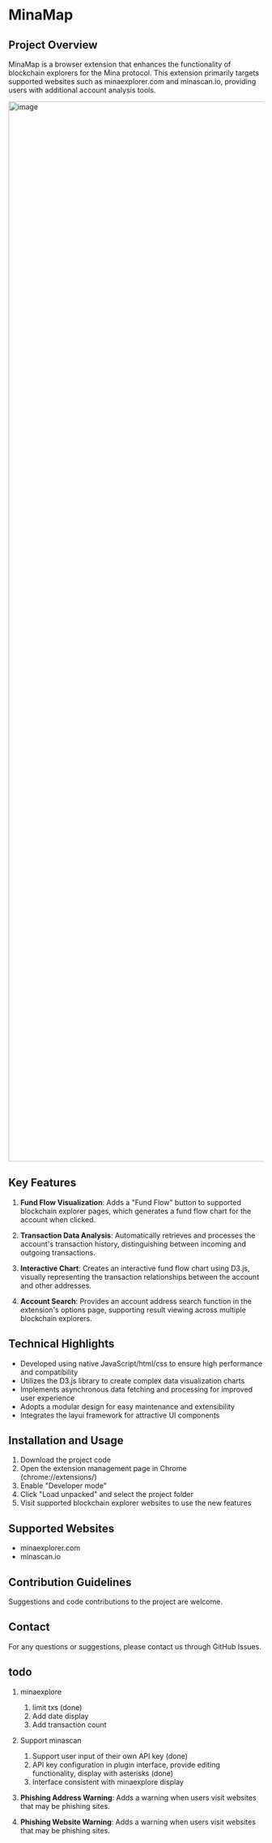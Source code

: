 # MinaMap

## Project Overview

MinaMap is a browser extension that enhances the functionality of blockchain explorers for the Mina protocol. This extension primarily targets supported websites such as minaexplorer.com and minascan.io, providing users with additional account analysis tools.

<img width="2093" alt="image" src="https://github.com/user-attachments/assets/45a67f30-ae45-40db-8504-e54490caac60">

## Key Features

1. **Fund Flow Visualization**: Adds a "Fund Flow" button to supported blockchain explorer pages, which generates a fund flow chart for the account when clicked.

2. **Transaction Data Analysis**: Automatically retrieves and processes the account's transaction history, distinguishing between incoming and outgoing transactions.

3. **Interactive Chart**: Creates an interactive fund flow chart using D3.js, visually representing the transaction relationships between the account and other addresses.

4. **Account Search**: Provides an account address search function in the extension's options page, supporting result viewing across multiple blockchain explorers.


## Technical Highlights

- Developed using native JavaScript/html/css to ensure high performance and compatibility
- Utilizes the D3.js library to create complex data visualization charts
- Implements asynchronous data fetching and processing for improved user experience
- Adopts a modular design for easy maintenance and extensibility
- Integrates the layui framework for attractive UI components

## Installation and Usage

1. Download the project code
2. Open the extension management page in Chrome (chrome://extensions/)
3. Enable "Developer mode"
4. Click "Load unpacked" and select the project folder
5. Visit supported blockchain explorer websites to use the new features

## Supported Websites

- minaexplorer.com
- minascan.io

## Contribution Guidelines

Suggestions and code contributions to the project are welcome. 


## Contact

For any questions or suggestions, please contact us through GitHub Issues.


## todo

1. minaexplore
    1. limit txs (done)
    2. Add date display
    3. Add transaction count

2. Support minascan
    1. Support user input of their own API key (done)
    2. API key configuration in plugin interface, provide editing functionality, display with asterisks (done)
    3. Interface consistent with minaexplore display


3. **Phishing Address Warning**: Adds a warning when users visit websites that may be phishing sites.

4. **Phishing Website Warning**: Adds a warning when users visit websites that may be phishing sites.


